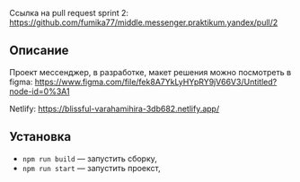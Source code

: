 Ссылка на pull request sprint 2:
https://github.com/fumika77/middle.messenger.praktikum.yandex/pull/2
## Описание

Проект мессенджер, в разработке, макет решения можно посмотреть в figma:
https://www.figma.com/file/fek8A7YkLyHYpRY9jV66V3/Untitled?node-id=0%3A1

Netlify:
https://blissful-varahamihira-3db682.netlify.app/

## Установка

- `npm run build` — запустить сборку,
- `npm run start` — запустить проекст,


